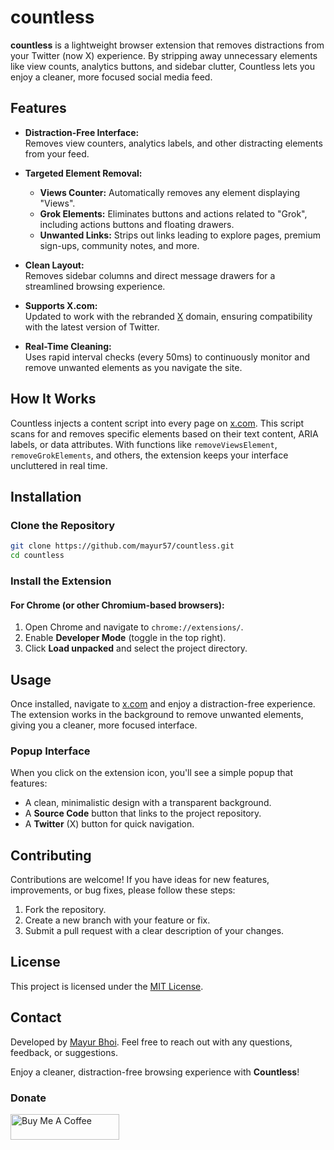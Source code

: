 # countless

**countless** is a lightweight browser extension that removes distractions from your Twitter (now X) experience. By stripping away unnecessary elements like view counts, analytics buttons, and sidebar clutter, Countless lets you enjoy a cleaner, more focused social media feed.

## Features

- **Distraction-Free Interface:**  
  Removes view counters, analytics labels, and other distracting elements from your feed.

- **Targeted Element Removal:**  
  - **Views Counter:** Automatically removes any element displaying "Views".  
  - **Grok Elements:** Eliminates buttons and actions related to "Grok", including actions buttons and floating drawers.  
  - **Unwanted Links:** Strips out links leading to explore pages, premium sign-ups, community notes, and more.

- **Clean Layout:**  
  Removes sidebar columns and direct message drawers for a streamlined browsing experience.

- **Supports X.com:**  
  Updated to work with the rebranded [X](https://x.com/) domain, ensuring compatibility with the latest version of Twitter.

- **Real-Time Cleaning:**  
  Uses rapid interval checks (every 50ms) to continuously monitor and remove unwanted elements as you navigate the site.

## How It Works

Countless injects a content script into every page on [x.com](https://x.com). This script scans for and removes specific elements based on their text content, ARIA labels, or data attributes. With functions like `removeViewsElement`, `removeGrokElements`, and others, the extension keeps your interface uncluttered in real time.

## Installation

### Clone the Repository

```bash
git clone https://github.com/mayur57/countless.git
cd countless
```

### Install the Extension

#### For Chrome (or other Chromium-based browsers):

1. Open Chrome and navigate to `chrome://extensions/`.
2. Enable **Developer Mode** (toggle in the top right).
3. Click **Load unpacked** and select the project directory.

## Usage

Once installed, navigate to [x.com](https://x.com) and enjoy a distraction-free experience. The extension works in the background to remove unwanted elements, giving you a cleaner, more focused interface.

### Popup Interface

When you click on the extension icon, you'll see a simple popup that features:
- A clean, minimalistic design with a transparent background.
- A **Source Code** button that links to the project repository.
- A **Twitter** (X) button for quick navigation.

## Contributing

Contributions are welcome! If you have ideas for new features, improvements, or bug fixes, please follow these steps:

1. Fork the repository.
2. Create a new branch with your feature or fix.
3. Submit a pull request with a clear description of your changes.

## License

This project is licensed under the [MIT License](LICENSE).

## Contact

Developed by [Mayur Bhoi](https://mayurbhoi.com/?ref=countless). Feel free to reach out with any questions, feedback, or suggestions.

Enjoy a cleaner, distraction-free browsing experience with **Countless**!

### Donate
<a href="https://www.buymeacoffee.com/mayurbhoi" target="_blank"><img src="https://cdn.buymeacoffee.com/buttons/default-orange.png" alt="Buy Me A Coffee" height="41" width="174"></a>
